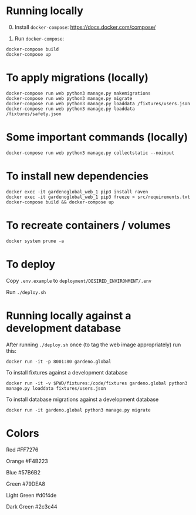 # Running locally

0) Install `docker-compose`: https://docs.docker.com/compose/

1) Run `docker-compose`:

```
docker-compose build
docker-compose up
```

# To apply migrations (locally)

```
docker-compose run web python3 manage.py makemigrations
docker-compose run web python3 manage.py migrate
docker-compose run web python3 manage.py loaddata /fixtures/users.json
docker-compose run web python3 manage.py loaddata /fixtures/safety.json
```

# Some important commands (locally)

```
docker-compose run web python3 manage.py collectstatic --noinput
```

# To install new dependencies

```
docker exec -it gardenoglobal_web_1 pip3 install raven
docker exec -it gardenoglobal_web_1 pip3 freeze > src/requirements.txt
docker-compose build && docker-compose up
```

# To recreate containers / volumes

```
docker system prune -a
```

# To deploy

Copy `.env.example` to `deployment/DESIRED_ENVIRONMENT/.env`

Run `./deploy.sh`

# Running locally against a development database

After running `./deploy.sh` once (to tag the web image appropriately) run this:

```
docker run -it -p 8001:80 gardeno.global
```

To install fixtures against a development database

```
docker run -it -v $PWD/fixtures:/code/fixtures gardeno.global python3 manage.py loaddata fixtures/users.json
```

To install database migrations against a development database

```
docker run -it gardeno.global python3 manage.py migrate
```

# Colors

Red
#FF7276

Orange
#F4B223

Blue
#57B6B2

Green
#79DEA8

Light Green
#d0f4de

Dark Green
#2c3c44